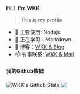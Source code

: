  **Hi！ I'm WKK**
> This is my profile
- 🔭 主要使用: Nodejs
- 🤔 正在学习：Markdown
- 🌱 博客：[WKK & Blog](https://blog.wkk-dev.top)
- 📫 有事联系: [WKK & Mail](mailto:wkk@wkk-dev.top)

#### 我的Github数据
<img align="center" src="https://github-readme-stats.vercel.app/api?username=wkk-dev&show_icons=true&locale=cn&hide_border=true&theme=buefy" alt="WKK's Github Stats" />
<img align="center" src="https://github-readme-stats.vercel.app/api/top-langs/?username=wkk-dev&layout=compact&locale=cn&hide_border=true&theme=buefy" />
